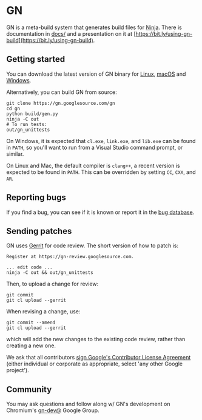 # GN

GN is a meta-build system that generates build files for
[Ninja](https://ninja-build.org). There is documentation in
[docs/](https://gn.googlesource.com/gn/+/master/docs/) and
a presentation on it at
[https://bit.ly/using-gn-build](https://bit.ly/using-gn-build).

## Getting started

You can download the latest version of GN binary for
[Linux](https://chrome-infra-packages.appspot.com/dl/gn/gn/linux-amd64/+/latest),
[macOS](https://chrome-infra-packages.appspot.com/dl/gn/gn/mac-amd64/+/latest) and
[Windows](https://chrome-infra-packages.appspot.com/dl/gn/gn/windows-amd64/+/latest).

Alternatively, you can build GN from source:

    git clone https://gn.googlesource.com/gn
    cd gn
    python build/gen.py
    ninja -C out
    # To run tests:
    out/gn_unittests

On Windows, it is expected that `cl.exe`, `link.exe`, and `lib.exe` can be found
in `PATH`, so you'll want to run from a Visual Studio command prompt, or
similar.

On Linux and Mac, the default compiler is `clang++`, a recent version is
expected to be found in `PATH`. This can be overridden by setting `CC`, `CXX`,
and `AR`.

## Reporting bugs

If you find a bug, you can see if it is known or report it in the [bug
database](https://bugs.chromium.org/p/gn/issues/list).

## Sending patches

GN uses [Gerrit](https://www.gerritcodereview.com/) for code review. The short
version of how to patch is:

    Register at https://gn-review.googlesource.com.

    ... edit code ...
    ninja -C out && out/gn_unittests

Then, to upload a change for review:

    git commit
    git cl upload --gerrit

When revising a change, use:

    git commit --amend
    git cl upload --gerrit

which will add the new changes to the existing code review, rather than creating
a new one.

We ask that all contributors
[sign Google's Contributor License Agreement](https://cla.developers.google.com/)
(either individual or corporate as appropriate, select 'any other Google
project').

## Community

You may ask questions and follow along w/ GN's development on Chromium's
[gn-dev@](https://groups.google.com/a/chromium.org/forum/#!forum/gn-dev)
Google Group.
